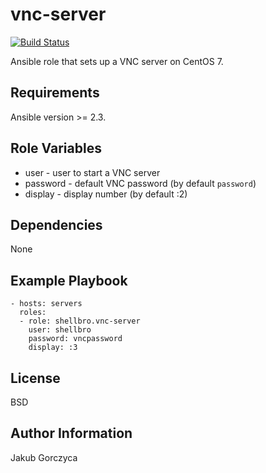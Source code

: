 vnc-server
==========

[![Build Status](https://travis-ci.org/shellbro/ansible-role-vnc-server.svg?branch=master)](https://travis-ci.org/shellbro/ansible-role-vnc-server)

Ansible role that sets up a VNC server on CentOS 7.

Requirements
------------

Ansible version >= 2.3.

Role Variables
--------------

- user - user to start a VNC server
- password - default VNC password (by default `password`)
- display - display number (by default :2)

Dependencies
------------

None

Example Playbook
----------------

    - hosts: servers
      roles:
      - role: shellbro.vnc-server
        user: shellbro
        password: vncpassword
        display: :3

License
-------

BSD

Author Information
------------------

Jakub Gorczyca
